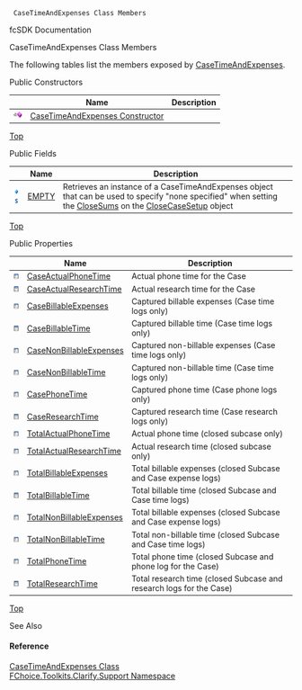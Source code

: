 ﻿     CaseTimeAndExpenses Class Members                                                   

fcSDK Documentation

CaseTimeAndExpenses Class Members

The following tables list the members exposed by [CaseTimeAndExpenses](FChoice.Toolkits.Clarify~FChoice.Toolkits.Clarify.Support.CaseTimeAndExpenses.md).

Public Constructors

|   | Name | Description |
| --- | --- | --- |
| ![Public Constructor](dotnetimages/publicConstructor.png) | [CaseTimeAndExpenses Constructor](FChoice.Toolkits.Clarify~FChoice.Toolkits.Clarify.Support.CaseTimeAndExpenses~_ctor().md) |   |

[Top](#top)

Public Fields

|   | Name | Description |
| --- | --- | --- |
| ![Public Field](dotnetimages/publicField.png)![static (Shared in Visual Basic)](dotnetimages/static.png) | [EMPTY](FChoice.Toolkits.Clarify~FChoice.Toolkits.Clarify.Support.CaseTimeAndExpenses~EMPTY.md) | Retrieves an instance of a CaseTimeAndExpenses object that can be used to specify "none specified" when setting the [CloseSums](FChoice.Toolkits.Clarify~FChoice.Toolkits.Clarify.Support.CloseCaseSetup~CloseSums.md) on the [CloseCaseSetup](FChoice.Toolkits.Clarify~FChoice.Toolkits.Clarify.Support.CloseCaseSetup.md) object   |

[Top](#top)

Public Properties

|   | Name | Description |
| --- | --- | --- |
| ![Public Property](dotnetimages/publicProperty.png) | [CaseActualPhoneTime](FChoice.Toolkits.Clarify~FChoice.Toolkits.Clarify.Support.CaseTimeAndExpenses~CaseActualPhoneTime.md) | Actual phone time for the Case   |
| ![Public Property](dotnetimages/publicProperty.png) | [CaseActualResearchTime](FChoice.Toolkits.Clarify~FChoice.Toolkits.Clarify.Support.CaseTimeAndExpenses~CaseActualResearchTime.md) | Actual research time for the Case   |
| ![Public Property](dotnetimages/publicProperty.png) | [CaseBillableExpenses](FChoice.Toolkits.Clarify~FChoice.Toolkits.Clarify.Support.CaseTimeAndExpenses~CaseBillableExpenses.md) | Captured billable expenses (Case time logs only)   |
| ![Public Property](dotnetimages/publicProperty.png) | [CaseBillableTime](FChoice.Toolkits.Clarify~FChoice.Toolkits.Clarify.Support.CaseTimeAndExpenses~CaseBillableTime.md) | Captured billable time (Case time logs only)   |
| ![Public Property](dotnetimages/publicProperty.png) | [CaseNonBillableExpenses](FChoice.Toolkits.Clarify~FChoice.Toolkits.Clarify.Support.CaseTimeAndExpenses~CaseNonBillableExpenses.md) | Captured non-billable expenses (Case time logs only)   |
| ![Public Property](dotnetimages/publicProperty.png) | [CaseNonBillableTime](FChoice.Toolkits.Clarify~FChoice.Toolkits.Clarify.Support.CaseTimeAndExpenses~CaseNonBillableTime.md) | Captured non-billable time (Case time logs only)   |
| ![Public Property](dotnetimages/publicProperty.png) | [CasePhoneTime](FChoice.Toolkits.Clarify~FChoice.Toolkits.Clarify.Support.CaseTimeAndExpenses~CasePhoneTime.md) | Captured phone time (Case phone logs only)   |
| ![Public Property](dotnetimages/publicProperty.png) | [CaseResearchTime](FChoice.Toolkits.Clarify~FChoice.Toolkits.Clarify.Support.CaseTimeAndExpenses~CaseResearchTime.md) | Captured research time (Case research logs only)   |
| ![Public Property](dotnetimages/publicProperty.png) | [TotalActualPhoneTime](FChoice.Toolkits.Clarify~FChoice.Toolkits.Clarify.Support.CaseTimeAndExpenses~TotalActualPhoneTime.md) | Actual phone time (closed subcase only)   |
| ![Public Property](dotnetimages/publicProperty.png) | [TotalActualResearchTime](FChoice.Toolkits.Clarify~FChoice.Toolkits.Clarify.Support.CaseTimeAndExpenses~TotalActualResearchTime.md) | Actual research time (closed subcase only)   |
| ![Public Property](dotnetimages/publicProperty.png) | [TotalBillableExpenses](FChoice.Toolkits.Clarify~FChoice.Toolkits.Clarify.Support.CaseTimeAndExpenses~TotalBillableExpenses.md) | Total billable expenses (closed Subcase and Case expense logs)   |
| ![Public Property](dotnetimages/publicProperty.png) | [TotalBillableTime](FChoice.Toolkits.Clarify~FChoice.Toolkits.Clarify.Support.CaseTimeAndExpenses~TotalBillableTime.md) | Total billable time (closed Subcase and Case time logs)   |
| ![Public Property](dotnetimages/publicProperty.png) | [TotalNonBillableExpenses](FChoice.Toolkits.Clarify~FChoice.Toolkits.Clarify.Support.CaseTimeAndExpenses~TotalNonBillableExpenses.md) | Total billable expenses (closed Subcase and Case expense logs)   |
| ![Public Property](dotnetimages/publicProperty.png) | [TotalNonBillableTime](FChoice.Toolkits.Clarify~FChoice.Toolkits.Clarify.Support.CaseTimeAndExpenses~TotalNonBillableTime.md) | Total non-billable time (closed Subcase and Case time logs)   |
| ![Public Property](dotnetimages/publicProperty.png) | [TotalPhoneTime](FChoice.Toolkits.Clarify~FChoice.Toolkits.Clarify.Support.CaseTimeAndExpenses~TotalPhoneTime.md) | Total phone time (closed Subcase and phone log for the Case)   |
| ![Public Property](dotnetimages/publicProperty.png) | [TotalResearchTime](FChoice.Toolkits.Clarify~FChoice.Toolkits.Clarify.Support.CaseTimeAndExpenses~TotalResearchTime.md) | Total research time (closed Subcase and research logs for the Case)   |

[Top](#top)

See Also

#### Reference

[CaseTimeAndExpenses Class](FChoice.Toolkits.Clarify~FChoice.Toolkits.Clarify.Support.CaseTimeAndExpenses.md)  
[FChoice.Toolkits.Clarify.Support Namespace](FChoice.Toolkits.Clarify~FChoice.Toolkits.Clarify.Support_namespace.md)